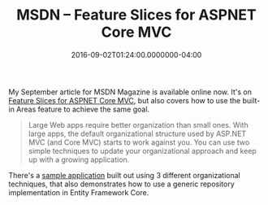 ﻿---
title: MSDN – Feature Slices for ASPNET Core MVC
date: "2016-09-02T01:24:00.0000000-04:00"
description: My September article for MSDN Magazine is available online now.
featuredImage: /img/msdn-sep.png
---

My September article for MSDN Magazine is available online now. It's on [Feature Slices for ASPNET Core MVC](https://msdn.microsoft.com/magazine/mt763233), but also covers how to use the built-in Areas feature to achieve the same goal.

> Large Web apps require better organization than small ones. With large apps, the default organizational structure used by ASP.NET MVC (and Core MVC) starts to work against you. You can use two simple techniques to update your organizational approach and keep up with a growing application.

There's a [sample application](https://github.com/ardalis/OrganizingAspNetCore) built out using 3 different organizational techniques, that also demonstrates how to use a generic repository implementation in Entity Framework Core.

